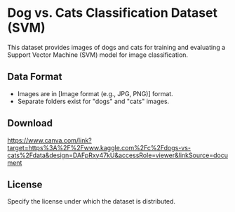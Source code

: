 
# Dog vs. Cats Classification Dataset (SVM)

This dataset provides images of dogs and cats for training and evaluating a Support Vector Machine (SVM) model for image classification.

## Data Format

- Images are in [Image format (e.g., JPG, PNG)] format.
- Separate folders exist for "dogs" and "cats" images.

## Download

https://www.canva.com/link?target=https%3A%2F%2Fwww.kaggle.com%2Fc%2Fdogs-vs-cats%2Fdata&design=DAFpRxy47kU&accessRole=viewer&linkSource=document

## License

Specify the license under which the dataset is distributed.
